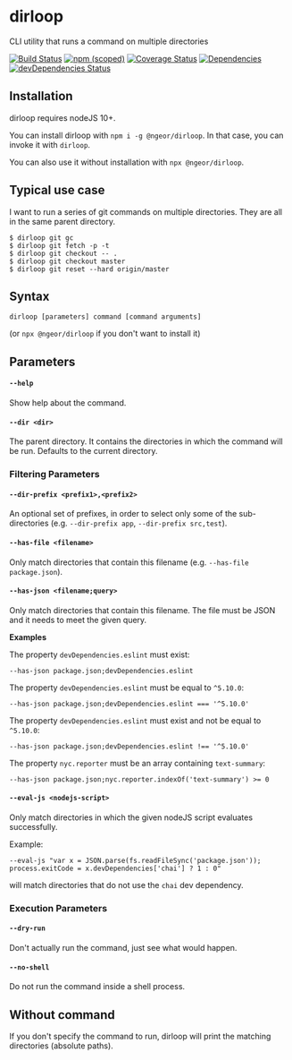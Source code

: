 dirloop
=========

CLI utility that runs a command on multiple directories

[![Build Status](https://travis-ci.org/ngeor/dirloop.svg?branch=master)](https://travis-ci.org/ngeor/dirloop)
[![npm (scoped)](https://img.shields.io/npm/v/@ngeor/dirloop.svg)](https://www.npmjs.com/package/@ngeor/dirloop)
[![Coverage Status](https://coveralls.io/repos/github/ngeor/dirloop/badge.svg)](https://coveralls.io/github/ngeor/dirloop)
[![Dependencies](https://david-dm.org/ngeor/dirloop.svg)](https://david-dm.org/ngeor/dirloop)
[![devDependencies Status](https://david-dm.org/ngeor/dirloop/dev-status.svg)](https://david-dm.org/ngeor/dirloop?type=dev)

## Installation

dirloop requires nodeJS 10+.

You can install dirloop with `npm i -g @ngeor/dirloop`. In that case, you can invoke it with `dirloop`.

You can also use it without installation with `npx @ngeor/dirloop`.

## Typical use case

I want to run a series of git commands on multiple directories. They are all in
the same parent directory.

```
$ dirloop git gc
$ dirloop git fetch -p -t
$ dirloop git checkout -- .
$ dirloop git checkout master
$ dirloop git reset --hard origin/master
```

## Syntax

`dirloop [parameters] command [command arguments]`

(or `npx @ngeor/dirloop` if you don't want to install it)

## Parameters

#### `--help`

Show help about the command.

#### `--dir <dir>`

The parent directory. It contains the directories in which the command
will be run. Defaults to the current directory.

### Filtering Parameters

#### `--dir-prefix <prefix1>,<prefix2>`

An optional set of prefixes, in order to select only some of the
sub-directories (e.g. `--dir-prefix app`, `--dir-prefix src,test`).

#### `--has-file <filename>`

Only match directories that contain this filename (e.g. `--has-file package.json`).

#### `--has-json <filename;query>`

Only match directories that contain this filename. The file must be JSON and it needs to meet the given query.

**Examples**

The property `devDependencies.eslint` must exist:

```
--has-json package.json;devDependencies.eslint
```

The property `devDependencies.eslint` must be equal to `^5.10.0`:

```
--has-json package.json;devDependencies.eslint === '^5.10.0'
```

The property `devDependencies.eslint` must exist and not be equal to `^5.10.0`:

```
--has-json package.json;devDependencies.eslint !== '^5.10.0'
```

The property `nyc.reporter` must be an array containing `text-summary`:

```
--has-json package.json;nyc.reporter.indexOf('text-summary') >= 0
```

#### `--eval-js <nodejs-script>`

Only match directories in which the given nodeJS script evaluates
successfully.

Example:

```
--eval-js "var x = JSON.parse(fs.readFileSync('package.json')); process.exitCode = x.devDependencies['chai'] ? 1 : 0"
```

will match directories that do not use the `chai` dev dependency.


### Execution Parameters

#### `--dry-run`

Don't actually run the command, just see what would happen.

#### `--no-shell`

Do not run the command inside a shell process.

##  Without command

If you don't specify the command to run, dirloop will print the matching directories (absolute paths).
